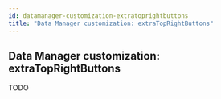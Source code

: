 ```yaml
---
id: datamanager-customization-extratoprightbuttons
title: "Data Manager customization: extraTopRightButtons"
---
```


## Data Manager customization: extraTopRightButtons

TODO

